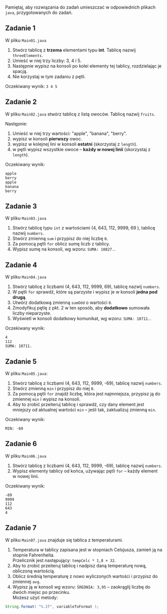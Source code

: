 Pamiętaj, aby rozwiązania do zadań umieszczać w odpowiednich plikach `java`, przygotowanych do zadań.  

## Zadanie 1


W pliku `Main01.java`

1. Stwórz tablicę z **trzema** elementami typu **int**. Tablicę nazwij `threeElements`.
2. Umieść w niej trzy liczby: 3, 4 i 5.
4. Następnie wypisz na konsoli po kolei elementy tej tablicy, rozdzielając je spacją.
5. Nie korzystaj w tym zadaniu z pętli.

Oczekiwany wynik:
```3 4 5```


## Zadanie 2

W pliku `Main02.java` stwórz tablicę z listą owoców. Tablicę nazwij `fruits`.  

Następnie:
1. Umieść w niej trzy wartości: "apple", "banana", "berry".
2. wypisz w konsoli **pierwszy** owoc.
3. wypisz w kolejnej lini w konsoli **ostatni** (skorzystaj z `length`).
4. w pętli wypisz wszystkie owoce – **każdy w nowej linii** (skorzystaj z `length`).

Oczekiwany wynik:
```
apple
berry
apple 
banana 
berry 
```


## Zadanie 3

W pliku `Main03.java`

1. Stwórz tablicę typu `int` z wartościami (4, 643, 112, 9999, 69 ), tablicę nazwij `numbers`.
2. Stwórz zmienną  ```sum``` i przypisz do niej liczbę `0`.
3. Za pomocą pętli ```for``` oblicz sumę liczb z tablicy.
4. Wypisz sumę na konsoli, wg wzoru: `SUMA: 10827.`.


## Zadanie 4

W pliku `Main04.java`

1. Stwórz tablicę z liczbami (4, 643, 112, 9999, 69), tablicę nazwij `numbers`.
2. W pętli ```for``` sprawdź, które są parzyste i wypisz je w konsoli **jedna pod drugą**.
3. Utwórz dodatkową zmienną `sumOdd` o wartości `0`.
4. Zmodyfikuj pętlę z pkt. 2 w ten sposób, aby **dodatkowo** sumowała liczby nieparzyste.
5. Wyświetl w konsoli dodatkowy komunikat, wg wzoru: `SUMA: 10711.`.

Oczekiwany wynik:
````
4
112
SUMA: 10711.
````


## Zadanie 5

W pliku `Main05.java`:

1. Stwórz tablicę z liczbami (4, 643, 112, 9999, -69), tablicę nazwij `numbers`.
2. Stwórz zmienną  ```min``` i przypisz do niej `0`.
3. Za pomocą pętli ```for``` znajdź liczbę, która jest najmniejsza, przypisz ją do zmiennej ```min``` i wypisz na konsoli.
4. Aby to zrobić przeiteruj tablicę i sprawdź, czy dany element jest mniejszy od aktualnej wartości `min` – jeśli tak, zaktualizuj zmienną `min`.

Oczekiwany wynik:
````
MIN: -69
````


## Zadanie 6

W pliku `Main06.java`

1. Stwórz tablicę z liczbami (4, 643, 112, 9999, -69), tablicę nazwij `numbers`.
2. Wypisz elementy tablicy od końca, używając pętli ```for``` – każdy element w nowej linii.

Oczekiwany wynik:
````
-69
9999
112
643
4
````


## Zadanie 7

W pliku `Main07.java` znajduje się tablica z temperaturami.

1. Temperatura w tablicy zapisana jest w stopniach Celsjusza, zamień ją na stopnie Fahrenheita.  
   Przelicznik jest następujący: `tempCelc * 1,8 + 32`.
2. Aby to zrobić przeiteruj tablicę i nadpisz daną temperaturę nową, obliczoną wartością.
3. Oblicz średnią temperaturę z nowo wyliczonych wartości i przypisz do zmiennej `avg`.
4. Wypisz ją w konsoli wg wzoru: `ŚREDNIA: 3,95` – zaokrąglij liczbę do dwóch miejsc po przecinku.  
Możesz użyć metody: 
 ```java 
 String.format( "%.2f", variableToFormat );
 ```
